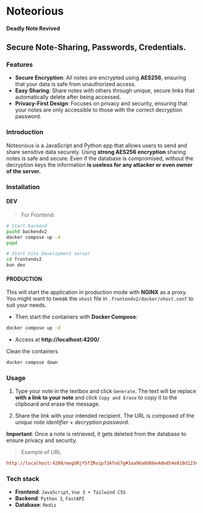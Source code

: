# Noteorious
#### Deadly Note Revived
## Secure Note-Sharing, Passwords, Credentials.

### Features

- **Secure Encryption**: All notes are encrypted using **AES256**, ensuring that your data is safe from unauthorized access.
- **Easy Sharing**: Share notes with others through unique, secure links that automatically delete after being accessed.
- **Privacy-First Design**: Focuses on privacy and security, ensuring that your notes are only accessible to those with the correct decryption password.

### Introduction

Noteorious is a JavaScript and Python app that allows users to send and share sensitive data securely. Using **strong AES256 encryption** sharing notes is safe and secure. Even if the database is compromised, without the decryption keys the information **is useless for any attacker or even owner of the server.**

### Installation

#### DEV

> For Frontend:
```bash
# Start backend
pushd backendv2
docker compose up -d
popd

# Start Vite Development server
cd frontendv2
bun dev
```

#### PRODUCTION

This will start the application in production mode with **NGINX** as a proxy. You might want to tweak the `vhost` file in `.frontendv2/docker/vhost.conf` to suit your needs.

- Then start the containers with **Docker Compose**:
```bash
docker compose up -d
```
- Access at **http://localhost:4200/**

Clean the containers

```bash
docker compose down
```

### Usage

1. Type your note in the textbox and click `Generate`. The text will be replace **with a link to your note** and click `Copy and Erase` to copy it to the clipboard and erase the message.

2. Share the link with your intended recipient. The URL is composed of the _unique note identifier_ + _decryption password_.

**Important**: Once a note is retrieved, it gets deleted from the database to ensure privacy and security.



> Example of URL
```ini
http://localhost:4200/megURjYSfZRoip73AfoG7g#3aa96a0d6be4ded54e810d123cf71757
```

### Tech stack

 * **Frontend**: `JavaScript`, `Vue 3 + Tailwind CSS`
 * **Backend**: `Python 3`, `FastAPI`
 * **Database**: `Redis`